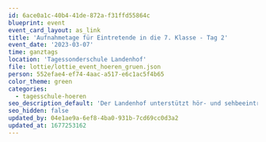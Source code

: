 ```yaml
---
id: 6ace0a1c-40b4-41de-872a-f31ffd55864c
blueprint: event
event_card_layout: as_link
title: 'Aufnahmetage für Eintretende in die 7. Klasse - Tag 2'
event_date: '2023-03-07'
time: ganztags
location: 'Tagessonderschule Landenhof'
file: lottie/lottie_event_hoeren_gruen.json
person: 552efae4-ef74-4aac-a517-e6c1ac5f4b65
color_theme: green
categories:
  - tagesschule-hoeren
seo_description_default: 'Der Landenhof unterstützt hör- und sehbeeinträchtigte Kinder & Jugendliche in ihrem selbstbestimmten Leben durch Förderung ihrer Fähigkeiten & Entwicklung'
seo_hidden: false
updated_by: 04e1ae9a-6ef8-4ba0-931b-7cd69cc0d3a2
updated_at: 1677253162
---
```


